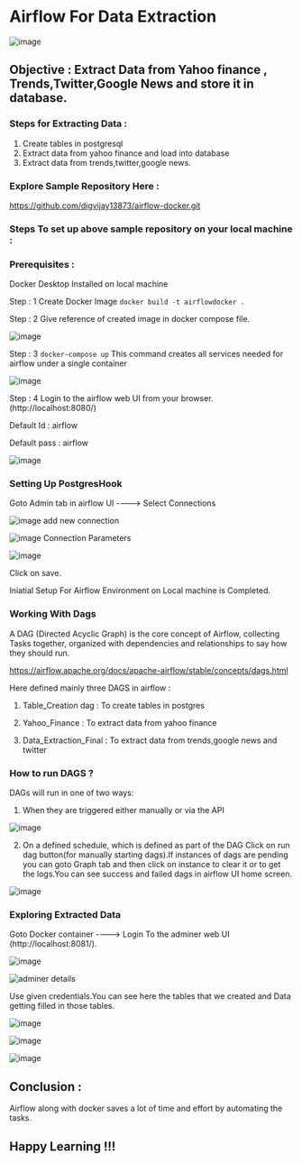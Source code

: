 # Airflow For Data Extraction

![image](https://user-images.githubusercontent.com/71278693/155889010-af56c5dc-1fb2-4682-b020-e64ac15520a5.png)

## Objective : Extract Data from Yahoo finance , Trends,Twitter,Google News and store it in database.

### Steps for Extracting Data :

1. Create tables in postgresql
2. Extract data from yahoo finance and load into database
3. Extract data from trends,twitter,google news.

### Explore Sample Repository Here :
https://github.com/digvijay13873/airflow-docker.git

### Steps To set up above sample repository on your local machine :

### Prerequisites :
Docker Desktop Installed on local machine

Step : 1
Create Docker Image
```docker build -t airflowdocker .```

Step : 2
Give reference of created image in docker compose file.

![image](https://user-images.githubusercontent.com/71278693/155889965-8064db26-183e-48f0-b1cf-e962c7b104d3.png)

Step : 3
``` docker-compose up ```
This command creates all services needed for airflow under a single container

![image](https://user-images.githubusercontent.com/71278693/155887830-1c3a6757-1468-47f9-81e4-bdc325d15e3c.png)

Step : 4
Login to the airflow web UI from your browser.(http://localhost:8080/)

Default Id : airflow

Default pass : airflow

![image](https://user-images.githubusercontent.com/71278693/155887888-0fc50eee-988d-426b-8e03-a7a873c7f8cc.png)

### Setting Up PostgresHook

Goto Admin tab in airflow UI ----> Select Connections

![image](https://user-images.githubusercontent.com/71278693/155888632-e06e0750-ccbe-4c2b-8010-4d575d9040d4.png)
add new connection

![image](https://user-images.githubusercontent.com/71278693/155888688-1451dd11-b2bf-4b74-bb5a-d31fa7827153.png)
Connection Parameters

![image](https://user-images.githubusercontent.com/71278693/155888705-fe8ee113-2682-4b4f-a998-099d45b1aa17.png)

Click on save.

Iniatial Setup For Airflow Environment on Local machine is Completed.


### Working With Dags

A DAG (Directed Acyclic Graph) is the core concept of Airflow, collecting Tasks together, organized with dependencies and relationships to say how they should run.

https://airflow.apache.org/docs/apache-airflow/stable/concepts/dags.html

Here defined mainly three DAGS in airflow :

1. Table_Creation dag : To create tables in postgres

2. Yahoo_Finance : To extract data from yahoo finance

3. Data_Extraction_Final : To extract data from trends,google news and twitter

### How to run DAGS ?

DAGs will run in one of two ways:

1. When they are triggered either manually or via the API

![image](https://user-images.githubusercontent.com/71278693/155890883-d0e563cc-a53a-477b-9993-b6397ff035ed.png)

2. On a defined schedule, which is defined as part of the DAG
Click on run dag button(for manually starting dags).If instances of dags are pending you can goto Graph tab and then click on instance to clear it or to get the logs.You can see success and failed dags in airflow UI home screen.

![image](https://user-images.githubusercontent.com/71278693/155888209-5efddc5c-d352-43aa-a923-e31ded9928f3.png)

### Exploring Extracted Data

Goto Docker container ----> Login To the adminer web UI (http://localhost:8081/).

![image](https://user-images.githubusercontent.com/71278693/155890220-5b38cd23-daf2-4a92-a706-12d97d7ba814.png)

![adminer details](https://user-images.githubusercontent.com/71278693/155890063-dcdbc6cf-732e-43fa-911b-143808ac3360.png)

Use given credentials.You can see here the tables that we created and Data getting filled in those tables.

![image](https://user-images.githubusercontent.com/71278693/155888376-2879e4b4-bb30-441b-92e8-ef52d0d97f18.png)

![image](https://user-images.githubusercontent.com/71278693/155888381-b622b6dd-d669-431f-8469-3efed346a5c7.png)

![image](https://user-images.githubusercontent.com/71278693/155888408-75027c2e-eaa0-4152-b880-379aef1476e2.png)


## Conclusion :

Airflow along with docker saves a lot of time and effort by automating the tasks.

## Happy Learning !!!







